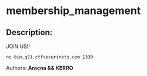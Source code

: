 
# membership_management
## Description:
JOIN US!!

`nc bin.q21.ctfsecurinets.com 1339`

Authors: **Aracna && KERRO**

